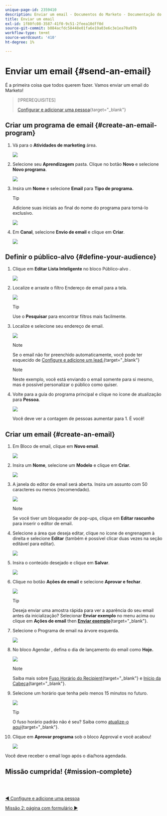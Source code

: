 ```yaml
---
unique-page-id: 2359410
description: Enviar um email - Documentos do Marketo - Documentação do produto
title: Enviar um email
exl-id: 1f80fc08-3587-41f0-9c51-2feea10dff0d
source-git-commit: b084acfdc58448e01fa6e19a03e6c3e1ea70a97b
workflow-type: tm+mt
source-wordcount: '410'
ht-degree: 1%

---
```


# Enviar um email {#send-an-email}

É a primeira coisa que todos querem fazer. Vamos enviar um email do Marketo!

>[!PREREQUISITES]
>
>[Configurar e adicionar uma pessoa](/help/marketo/getting-started/quick-wins/get-set-up-and-add-a-person.md){target=&quot;_blank&quot;}

## Criar um programa de email {#create-an-email-program}

1. Vá para o **Atividades de marketing** área.

   ![](assets/send-an-email-1.png)

1. Selecione seu **Aprendizagem** pasta. Clique no botão **Novo** e selecione **Novo programa**.

   ![](assets/send-an-email-2.png)

1. Insira um **Nome** e selecione **Email** para **Tipo de programa.**

   >[!TIP]
   >
   >Adicione suas iniciais ao final do nome do programa para torná-lo exclusivo.

   ![](assets/send-an-email-3.png)

1. Em **Canal**, selecione **Envio de email** e clique em **Criar**.

   ![](assets/send-an-email-4.png)

## Definir o público-alvo {#define-your-audience}

1. Clique em **Editar Lista Inteligente** no bloco Público-alvo .

   ![](assets/send-an-email-5.png)

1. Localize e arraste o filtro Endereço de email para a tela.

   ![](assets/send-an-email-6.png)

   >[!TIP]
   >
   >Use o **Pesquisar** para encontrar filtros mais facilmente.

1. Localize e selecione seu endereço de email.

   ![](assets/send-an-email-7.png)

   >[!NOTE]
   >
   >Se o email não for preenchido automaticamente, você pode ter esquecido de [Configure e adicione um lead.](/help/marketo/getting-started/quick-wins/get-set-up-and-add-a-person.md){target=&quot;_blank&quot;}

   >[!NOTE]
   >
   >Neste exemplo, você está enviando o email somente para si mesmo, mas é possível personalizar o público como quiser.

1. Volte para a guia do programa principal e clique no ícone de atualização para **Pessoa**.

   ![](assets/send-an-email-8.png)

   Você deve ver a contagem de pessoas aumentar para 1. É você!

## Criar um email {#create-an-email}

1. Em Bloco de email, clique em **Novo email**.

   ![](assets/send-an-email-9.png)

1. Insira um **Nome**, selecione um **Modelo** e clique em **Criar**.

   ![](assets/send-an-email-10.png)

1. A janela do editor de email será aberta. Insira um assunto com 50 caracteres ou menos (recomendado).

   ![](assets/send-an-email-11.png)

   >[!NOTE]
   >
   >Se você tiver um bloqueador de pop-ups, clique em **Editar rascunho** para inserir o editor de email.

1. Selecione a área que deseja editar, clique no ícone de engrenagem à direita e selecione **Editar** (também é possível clicar duas vezes na seção editável para editar).

   ![](assets/send-an-email-12.png)

1. Insira o conteúdo desejado e clique em **Salvar**.

   ![](assets/send-an-email-13.png)

1. Clique no botão **Ações de email** e selecione **Aprovar e fechar**.

   ![](assets/send-an-email-14.png)

   >[!TIP]
   >
   >Deseja enviar uma amostra rápida para ver a aparência do seu email antes da inicialização? Selecionar **Enviar exemplo** no menu acima ou clique em **Ações de email** then [**Enviar exemplo**](/help/marketo/product-docs/email-marketing/general/creating-an-email/send-a-sample-email.md){target=&quot;_blank&quot;}.

1. Selecione o Programa de email na árvore esquerda.

   ![](assets/send-an-email-15.png)

1. No bloco Agendar , defina o dia de lançamento do email como **Hoje.**

   ![](assets/send-an-email-16.png)

   >[!NOTE]
   >
   >Saiba mais sobre [Fuso Horário do Recipient](/help/marketo/product-docs/email-marketing/email-programs/email-program-actions/scheduling-with-recipient-time-zone/schedule-email-programs-with-recipient-time-zone.md){target=&quot;_blank&quot;} e [Início da Cabeça](/help/marketo/product-docs/email-marketing/email-programs/email-program-actions/head-start-for-email-programs.md){target=&quot;_blank&quot;}.

1. Selecione um horário que tenha pelo menos 15 minutos no futuro.

   ![](assets/send-an-email-17.png)

   >[!TIP]
   >
   >O fuso horário padrão não é seu? Saiba como [atualize-o aqui](/help/marketo/product-docs/administration/settings/select-your-language-locale-and-time-zone.md){target=&quot;_blank&quot;}.

1. Clique em **Aprovar programa** sob o bloco Approval e você acabou!

   ![](assets/send-an-email-18.png)

Você deve receber o email logo após o dia/hora agendada.

## Missão cumprida! {#mission-complete}

<br> 

[◄ Configure e adicione uma pessoa](/help/marketo/getting-started/quick-wins/get-set-up-and-add-a-person.md)

[Missão 2: página com formulário ►](/help/marketo/getting-started/quick-wins/landing-page-with-a-form.md)
